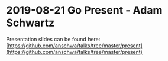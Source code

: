 # 2019-08-21 Go Present - Adam Schwartz
Presentation slides can be found here: [https://github.com/anschwa/talks/tree/master/present](https://github.com/anschwa/talks/tree/master/present)
